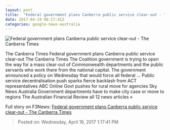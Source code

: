 ```yaml
---
layout: post
title:  "Federal government plans Canberra public service clear-out - The Canberra Times"
date: 2017-04-19 08:17:41Z
categories: google-news-australia
---
```


![Federal government plans Canberra public service clear-out - The Canberra Times](http://www.canberratimes.com.au/content/dam/images/g/v/n/w/t/q/image.related.articleLeadwide.620x349.gvnq37.png/1492600909557.jpg)

The Canberra Times Federal government plans Canberra public service clear-out The Canberra Times The Coalition government is trying to open the way for a mass clear-out of Commonwealth departments and the public servants who work there from the national capital. The government announced a policy on Wednesday that would force all federal ... Public service decentralisation push sparks fierce backlash from ACT representatives ABC Online Govt pushes for rural move for agencies Sky News Australia Government departments have to make city case or move to regions The Australian Financial Review all 12 news articles »


Full story on F3News: [Federal government plans Canberra public service clear-out - The Canberra Times](http://www.f3nws.com/n/vDHDrG)

> Posted on: Wednesday, April 19, 2017 1:17:41 PM

